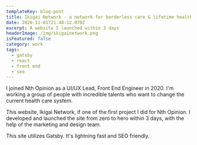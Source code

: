 ```yaml
---
templateKey: blog-post
title: Ikigai Network - a network for borderless care & lifetime health records
date: 2020-11-01T21:48:12.070Z
excerpt: A website I launched within 3 days
headerImage: /img/ikigainetwork.png
isFeatured: false
category: work
tags:
  - gatsby
  - react
  - front end
  - seo
---
```

I joined Nth Opinion as a UI/UX Lead, Front End Engineer in 2020. I'm working a group of people with incredible talents who want to change the current health care system.

This website, Ikigai Network, if one of the first project I did for Nth Opinion. I developed and launched the site from zero to hero within 3 days, with the help of the marketing and design team.

This site utilizes Gatsby. It's lightning fast and SEO friendly.
